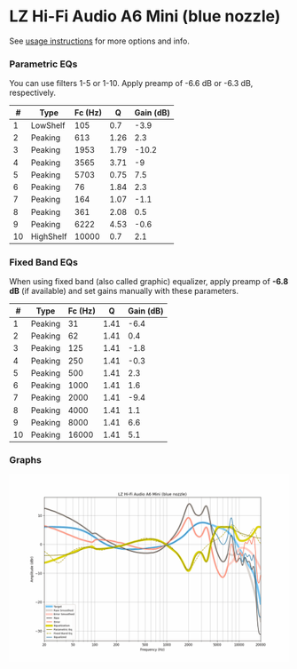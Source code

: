 # LZ Hi-Fi Audio A6 Mini (blue nozzle)
See [usage instructions](https://github.com/jaakkopasanen/AutoEq#usage) for more options and info.

### Parametric EQs
You can use filters 1-5 or 1-10. Apply preamp of -6.6 dB or -6.3 dB, respectively.

|   # | Type      |   Fc (Hz) |    Q |   Gain (dB) |
|-----|-----------|-----------|------|-------------|
|   1 | LowShelf  |       105 | 0.7  |        -3.9 |
|   2 | Peaking   |       613 | 1.26 |         2.3 |
|   3 | Peaking   |      1953 | 1.79 |       -10.2 |
|   4 | Peaking   |      3565 | 3.71 |        -9   |
|   5 | Peaking   |      5703 | 0.75 |         7.5 |
|   6 | Peaking   |        76 | 1.84 |         2.3 |
|   7 | Peaking   |       164 | 1.07 |        -1.1 |
|   8 | Peaking   |       361 | 2.08 |         0.5 |
|   9 | Peaking   |      6222 | 4.53 |        -0.6 |
|  10 | HighShelf |     10000 | 0.7  |         2.1 |

### Fixed Band EQs
When using fixed band (also called graphic) equalizer, apply preamp of **-6.8 dB** (if available) and set gains manually with these parameters.

|   # | Type    |   Fc (Hz) |    Q |   Gain (dB) |
|-----|---------|-----------|------|-------------|
|   1 | Peaking |        31 | 1.41 |        -6.4 |
|   2 | Peaking |        62 | 1.41 |         0.4 |
|   3 | Peaking |       125 | 1.41 |        -1.8 |
|   4 | Peaking |       250 | 1.41 |        -0.3 |
|   5 | Peaking |       500 | 1.41 |         2.3 |
|   6 | Peaking |      1000 | 1.41 |         1.6 |
|   7 | Peaking |      2000 | 1.41 |        -9.4 |
|   8 | Peaking |      4000 | 1.41 |         1.1 |
|   9 | Peaking |      8000 | 1.41 |         6.6 |
|  10 | Peaking |     16000 | 1.41 |         5.1 |

### Graphs
![](./LZ%20Hi-Fi%20Audio%20A6%20Mini%20(blue%20nozzle).png)
